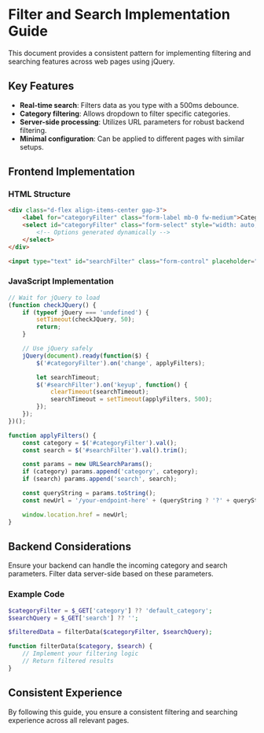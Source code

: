 # Filter and Search Implementation Guide

This document provides a consistent pattern for implementing filtering and searching features across web pages using jQuery.

## Key Features

- **Real-time search**: Filters data as you type with a 500ms debounce.
- **Category filtering**: Allows dropdown to filter specific categories.
- **Server-side processing**: Utilizes URL parameters for robust backend filtering.
- **Minimal configuration**: Can be applied to different pages with similar setups.

## Frontend Implementation

### HTML Structure

```html
<div class="d-flex align-items-center gap-3">
    <label for="categoryFilter" class="form-label mb-0 fw-medium">Category:</label>
    <select id="categoryFilter" class="form-select" style="width: auto;">
        <!-- Options generated dynamically -->
    </select>
</div>

<input type="text" id="searchFilter" class="form-control" placeholder="Search...">
```

### JavaScript Implementation

```javascript
// Wait for jQuery to load
(function checkJQuery() {
    if (typeof jQuery === 'undefined') {
        setTimeout(checkJQuery, 50);
        return;
    }

    // Use jQuery safely
    jQuery(document).ready(function($) {
        $('#categoryFilter').on('change', applyFilters);

        let searchTimeout;
        $('#searchFilter').on('keyup', function() {
            clearTimeout(searchTimeout);
            searchTimeout = setTimeout(applyFilters, 500);
        });
    });
})();

function applyFilters() {
    const category = $('#categoryFilter').val();
    const search = $('#searchFilter').val().trim();

    const params = new URLSearchParams();
    if (category) params.append('category', category);
    if (search) params.append('search', search);

    const queryString = params.toString();
    const newUrl = '/your-endpoint-here' + (queryString ? '?' + queryString : '');

    window.location.href = newUrl;
}
```

## Backend Considerations

Ensure your backend can handle the incoming category and search parameters. Filter data server-side based on these parameters.

### Example Code

```php
$categoryFilter = $_GET['category'] ?? 'default_category';
$searchQuery = $_GET['search'] ?? '';

$filteredData = filterData($categoryFilter, $searchQuery);

function filterData($category, $search) {
    // Implement your filtering logic
    // Return filtered results
}
```

## Consistent Experience

By following this guide, you ensure a consistent filtering and searching experience across all relevant pages.
